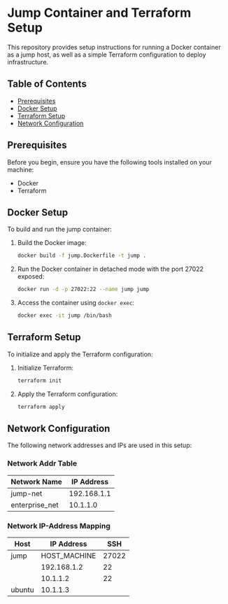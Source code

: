# Jump Container and Terraform Setup

This repository provides setup instructions for running a Docker container as a jump host, as well as a simple Terraform configuration to deploy infrastructure.

## Table of Contents

- [Prerequisites](#prerequisites)
- [Docker Setup](#docker-setup)
- [Terraform Setup](#terraform-setup)
- [Network Configuration](#network-configuration)

## Prerequisites

Before you begin, ensure you have the following tools installed on your machine:
- Docker
- Terraform

## Docker Setup

To build and run the jump container:

1. Build the Docker image:
    ```bash
    docker build -f jump.Dockerfile -t jump .
    ```

2. Run the Docker container in detached mode with the port 27022 exposed:
    ```bash
    docker run -d -p 27022:22 --name jump jump
    ```

3. Access the container using `docker exec`:
    ```bash
    docker exec -it jump /bin/bash
    ```

## Terraform Setup

To initialize and apply the Terraform configuration:

1. Initialize Terraform:
    ```bash
    terraform init
    ```

2. Apply the Terraform configuration:
    ```bash
    terraform apply
    ```

## Network Configuration

The following network addresses and IPs are used in this setup:

### Network Addr Table

| Network Name          | IP Address        |
|-----------------------|-------------------|
| jump-net              | 192.168.1.1       |
| enterprise_net        | 10.1.1.0          |

### Network IP-Address Mapping

| Host      | IP Address        | SSH       |
|-----------|-------------------|-----------|
| jump      | HOST_MACHINE      | 27022     |
|           | 192.168.1.2       | 22        |
|           | 10.1.1.2          | 22        |
| ubuntu    | 10.1.1.3          |           |

